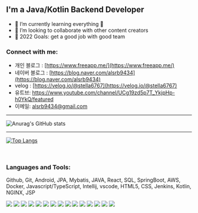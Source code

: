 
## I'm a Java/Kotlin Backend Developer

- 🌱 I’m currently learning everything 🤣
- 👯 I’m looking to collaborate with other content creators
- 🥅 2022 Goals: get a good job with good team


### Connect with me:

- 개인 블로그 : [https://www.freeapp.me/](https://www.freeapp.me/)
- 네이버 블로그 : [https://blog.naver.com/alsrb9434](https://blog.naver.com/alsrb9434)
- velog : [https://velog.io/@stella6767](https://velog.io/@stella6767)
- 유트브: https://www.youtube.com/channel/UCg19zd5p7T_YkjpHp-h0YkQ/featured
- 이메일: alsrb9434@gmail.com

---


<!-- ![Top Langs](https://github-readme-stats.vercel.app/api/top-langs/?username=geesuee&layout=compact&theme=nightowl&langs_count=10)<br> -->
<!-- ![stella6767's GitHub stats](https://github-readme-stats.vercel.app/api?username=stella6767&show_icons=true&theme=nightowl)<br>
 -->
![Anurag's GitHub stats](https://github-readme-stats.vercel.app/api?username=stella6767&count_private=true&show_icons=true&theme=nightowl) <br>


<!-- [![Solved.ac 프로필](http://mazassumnida.wtf/api/v2/generate_badge?boj=geesuee)](https://solved.ac/geesuee) -->

---

[![Top Langs](https://github-readme-stats.vercel.app/api/top-langs/?username=stella6767&layout=compact&langs_count=8)](https://github.com/anuraghazra/github-readme-stats)


<br />

### Languages and Tools:

Github, Git, Android, JPA, Mybatis, JAVA, React, SQL, SpringBoot, AWS, Docker, Javascript/TypeScript, Intellij, vscode, HTML5, CSS, Jenkins, Kotlin, NGINX, JSP

<p>
  <img src="https://img.shields.io/badge/Spring Boot-6DB33F?style=flat-square&logo=Spring Boot&logoColor=white">
  <img src="https://img.shields.io/badge/Github-F37626?style=flat-square&logo=GitHub&logoColor=white">
  <img src="https://img.shields.io/badge/Amazon AWS-005571?style=flat-square&logo=Amazon AWS&logoColor=white">
  <img src="https://img.shields.io/badge/Java-FF458E?style=flat-square&logo=Java&logoColor=white">
  <img src="https://img.shields.io/badge/Kotlin-007396?style=flat-square&logo=kotlin&logoColor=red">
  <img src="https://img.shields.io/badge/javascript-007396?style=plastic&logo=javascript&logoColor=green">
  <img src="https://img.shields.io/badge/react-007396?style=plastic&logo=react&logoColor=green">
  <img src="https://img.shields.io/badge/Oracle DB-F80000?style=flat-square&logo=oracle&logoColor=white">
  <img src="https://img.shields.io/badge/MySQL DB-4479A1?style=flat-square&logo=MySQL&logoColor=white">
  <img src="https://img.shields.io/badge/Git-F05032?style=flat-square&logo=Git&logoColor=white">
  <img src="https://img.shields.io/badge/IntelliJ IDEA-red?style=flat-square&logo=IntelliJ IDEA&logoColor=#4285F4">
  <img src="https://img.shields.io/badge/Visual Studio Code-blue?style=flat-square&logo=Visual Studio Code&logoColor=#2C3454">
  <img src="https://img.shields.io/badge/HTML5-green?style=flat-square&logo=HTML5&logoColor=#2C3454">
  <img src="https://img.shields.io/badge/CSS3-yellow?style=flat-square&logo=CSS3&logoColor=#00EA64">
  <img src="https://img.shields.io/badge/Docker-blue?style=flat-square&logo=Docker&logoColor=#6933FF">
</p>

<br />
